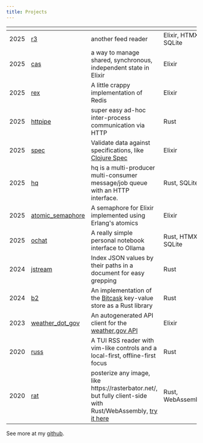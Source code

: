```yaml
---
title: Projects
---
```


<table>
    <thead>
        <tr>
            <th></th>
            <th></th>
            <th></th>
            <th></th>
        </tr>
    </thead>
    <tbody>
        <tr>
            <td>2025</td>
            <td><a href="https://github.com/ckampfe/r3">r3</a></td>
            <td>another feed reader</td>
            <td>Elixir, HTMX, SQLite</td>
        </tr>
        <tr>
            <td>2025</td>
            <td><a href="https://github.com/ckampfe/cas">cas</a></td>
            <td>a way to manage shared, synchronous, independent state in Elixir</td>
            <td>Elixir</td>
        </tr>
        <tr>
            <td>2025</td>
            <td><a href="https://github.com/ckampfe/rex">rex</a></td>
            <td>A little crappy implementation of Redis</td>
            <td>Elixir</td>
        </tr>
        <tr>
            <td>2025</td>
            <td><a href="https://github.com/ckampfe/httpipe">httpipe</a></td>
            <td>super easy ad-hoc inter-process communication via HTTP</td>
            <td>Rust</td>
        </tr>
        <tr>
            <td>2025</td>
            <td><a href="https://github.com/ckampfe/spec">spec</a></td>
            <td>Validate data against specifications, like <a href="https://clojure.org/guides/spec">Clojure Spec</a></td>
            <td>Elixir</td>
        </tr>
        <tr>
            <td>2025</td>
            <td><a href="https://github.com/ckampfe/hq">hq</a></td>
            <td>hq is a multi-producer multi-consumer message/job queue with an HTTP interface.</td>
            <td>Rust, SQLite</td>
        </tr>
        <tr>
            <td>2025</td>
            <td><a href="https://github.com/ckampfe/atomic_semaphore">atomic_semaphore</a></td>
            <td>A semaphore for Elixir implemented using Erlang's atomics</td>
            <td>Elixir</td>
        </tr>
        <tr>
            <td>2025</td>
            <td><a href="https://github.com/ckampfe/ochat">ochat</a></td>
            <td>A really simple personal notebook interface to Ollama</td>
            <td>Rust, HTMX, SQLite</td>
        </tr>
        <tr>
            <td>2024</td>
            <td><a href="https://github.com/ckampfe/jstream">jstream</a></td>
            <td>Index JSON values by their paths in a document for easy grepping</td>
            <td>Rust</td>
        </tr>
        <tr>
            <td>2024</td>
            <td><a href="https://github.com/ckampfe/b2">b2</a></td>
            <td>An implementation of the <a href="https://riak.com/assets/bitcask-intro.pdf">Bitcask</a> key-value store as a Rust library</td>
            <td>Rust</td>
        </tr>
        <tr>
            <td>2023</td>
            <td><a href="https://github.com/ckampfe/weather_dot_gov">weather_dot_gov</a></td>
            <td>An autogenerated API client for the <a href="https://www.weather.gov/documentation/services-web-api">weather.gov API</a></td>
            <td>Elixir</td>
        </tr>
        <tr>
            <td>2020</td>
            <td><a href="https://github.com/ckampfe/russ">russ</a></td>
            <td>A TUI RSS reader with vim-like controls and a local-first, offline-first focus</td>
            <td>Rust</td>
        </tr>
        <tr>
            <td>2020</td>
            <td><a href="https://github.com/ckampfe/rat">rat</a></td>
            <td>posterize any image, like https://rasterbator.net/, but fully client-side with Rust/WebAssembly, <a href="https://rasterize.live/">try it here</a></td>
            <td>Rust, WebAssembly</td>
        </tr>
    </tbody>
</table>

See more at my [github](https://github.com/ckampfe).
